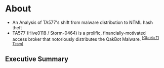 # About
- An Analysis of TA577's shift from malware distribution to NTML hash theft
- TA577 (Hive0118 / Storm-0464) is a prolific, financially-motivated access broker that notoriously distributes the QakBot Malware. <sup>[[Obrela TI Team]](https://www.obrela.com/advisory/pikabot-a-new-emerging-threat/)</sup>


## Executive Summary
